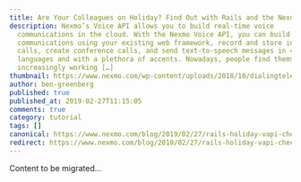 ```yaml
---
title: Are Your Colleagues on Holiday? Find Out with Rails and the Nexmo Voice API
description: Nexmo’s Voice API allows you to build real-time voice
  communications in the cloud. With the Nexmo Voice API, you can build voice
  communications using your existing web framework, record and store inbound
  calls, create conference calls, and send text-to-speech messages in 40
  languages and with a plethora of accents. Nowadays, people find themselves
  increasingly working […]
thumbnail: https://www.nexmo.com/wp-content/uploads/2018/10/dialingtelephonekeypadco_536224original.jpg
author: ben-greenberg
published: true
published_at: 2019-02-27T11:15:05
comments: true
category: tutorial
tags: []
canonical: https://www.nexmo.com/blog/2019/02/27/rails-holiday-vapi-checker-dr
redirect: https://www.nexmo.com/blog/2019/02/27/rails-holiday-vapi-checker-dr
---
```

Content to be migrated...